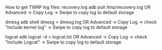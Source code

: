 How to get TWRP log files:​
recovery.log
adb pull /tmp/recovery.log
OR
Advanced -> Copy Log -> Swipe to copy log to default storage

dmesg
adb shell dmesg > dmesg.log
OR
Advanced -> Copy Log -> check "Include kernel log" -> Swipe to copy log to default storage

logcat
adb logcat -d > logcat.txt
OR
Advanced -> Copy Log -> check "Include Logcat" -> Swipe to copy log to default storage

